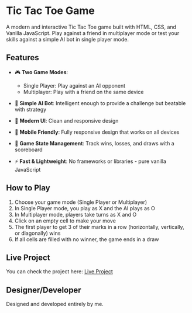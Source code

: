 # Tic Tac Toe Game

A modern and interactive Tic Tac Toe game built with  HTML, CSS, and Vanilla JavaScript. Play against a friend in multiplayer mode or test your skills against a simple AI bot in single player mode.

## Features

- 🎮 **Two Game Modes**:
  - Single Player: Play against an AI opponent
  - Multiplayer: Play with a friend on the same device

- 🤖 **Simple AI Bot**: Intelligent enough to provide a challenge but beatable with strategy

- 🎨 **Modern UI**: Clean and responsive design 

- 📱 **Mobile Friendly**: Fully responsive design that works on all devices

- 🔄 **Game State Management**: Track wins, losses, and draws with a scoreboard

- ⚡ **Fast & Lightweight**: No frameworks or libraries - pure vanilla JavaScript

## How to Play

1. Choose your game mode (Single Player or Multiplayer)
2. In Single Player mode, you play as X and the AI plays as O
3. In Multiplayer mode, players take turns as X and O
4. Click on an empty cell to make your move
5. The first player to get 3 of their marks in a row (horizontally, vertically, or diagonally) wins
6. If all cells are filled with no winner, the game ends in a draw

## Live Project

You can check the project here: <a href="https://agnidmitri.github.io/tictactoe/" target="_blank">Live Project</a>

## Designer/Developer
Designed and developed entirely by me. 
